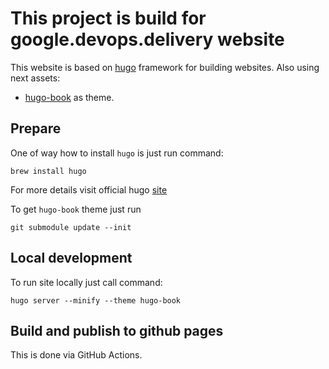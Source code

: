 # This project is build for google.devops.delivery website

This website is based on [hugo](https://gohugo.io/) framework for building websites. Also using next assets:

- [hugo-book](https://github.com/alex-shpak/hugo-book) as theme.

## Prepare

One of way how to install `hugo` is just run command:

```shell
brew install hugo
```

For more details visit official hugo [site](https://gohugo.io/getting-started/installing/)

To get `hugo-book` theme just run

```shell
git submodule update --init
```

## Local development

To run site locally just call command:

```shell
hugo server --minify --theme hugo-book
```

## Build and publish to github pages

This is done via GitHub Actions.
